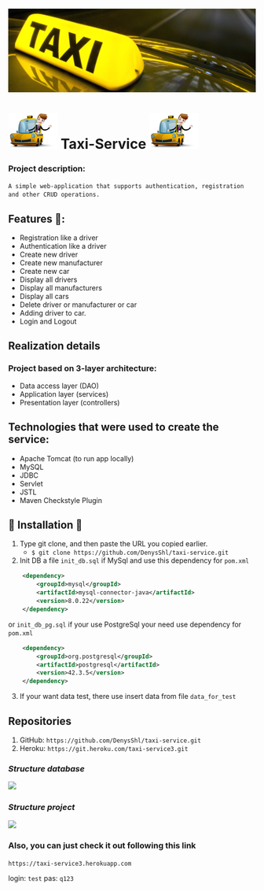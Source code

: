 ![](taxi_v.png)
# ![](car100.png) Taxi-Service ![](car100.png)

### Project description:

```A simple web-application that supports authentication, registration and other CRUD operations.```

## Features 👀️:

- Registration like a driver
- Authentication like a driver
- Create new driver
- Create new manufacturer
- Create new car
- Display all drivers
- Display all manufacturers
- Display all cars
- Delete driver or manufacturer or car
- Adding driver to car.
- Login and Logout

## Realization details
### Project based on 3-layer architecture:
 - Data access layer (DAO)
 - Application layer (services)
 - Presentation layer (controllers)

## Technologies that were used to create the service:
 - Apache Tomcat (to run app locally)
 - MySQL
 - JDBC
 - Servlet
 - JSTL
 - Maven Checkstyle Plugin

## 🚀️ Installation 🚀️

1. Type git clone, and then paste the URL you copied earlier.
   - `$ git clone https://github.com/DenysShl/taxi-service.git`
2. Init DB a file `init_db.sql` if MySql and use this dependency for `pom.xml`

````xml
    <dependency>
        <groupId>mysql</groupId>
        <artifactId>mysql-connector-java</artifactId>
        <version>8.0.22</version>
    </dependency>
````

or `init_db_pg.sql` if your use PostgreSql your need use dependency for `pom.xml`

````xml
    <dependency>
        <groupId>org.postgresql</groupId>
        <artifactId>postgresql</artifactId>
        <version>42.3.5</version>
    </dependency>
````

3. If your want data test, there use insert data from file `data_for_test`

## Repositories
1. GitHub: `https://github.com/DenysShl/taxi-service.git`
2. Heroku: `https://git.heroku.com/taxi-service3.git`

### _Structure database_

![](structure_db.png)

### _Structure project_

![](structure_project.png)

### Also, you can just check it out following this link
`https://taxi-service3.herokuapp.com`

login: `test`
pas: `q123`
